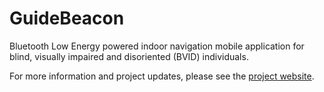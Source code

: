 # GuideBeacon
Bluetooth Low Energy powered indoor navigation mobile application for blind, visually impaired and disoriented (BVID) individuals.

For more information and project updates, please see the [project website](https://www.wichita.edu/research/access-lab/guidebeacon.php).
